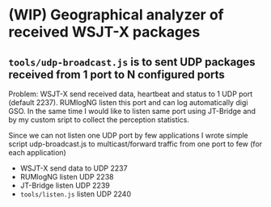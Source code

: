 # (WIP) Geographical analyzer of received WSJT-X packages



## `tools/udp-broadcast.js` is to sent UDP packages received from 1 port to N configured ports

Problem: WSJT-X send received data, heartbeat and status to 1 UDP port (default 2237). 
RUMlogNG listen this port and can log automatically digi GSO.
In the same time I would like to listen same port using JT-Bridge and by my custom sript to collect the perception statistics.

Since we can not listen one UDP port by few applications I wrote simple script udp-broadcast.js to multicast/forward traffic from one port to few (for each application)

- WSJT-X send data to UDP 2237
- RUMlogNG listen UDP 2238
- JT-Bridge listen UDP 2239 
- `tools/listen.js` listen UDP 2240